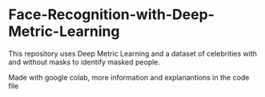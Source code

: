 # Face-Recognition-with-Deep-Metric-Learning
This repository uses Deep Metric Learning and a dataset of celebrities with and without masks to identify masked people.

Made with google colab, more information and explanantions in the code file
